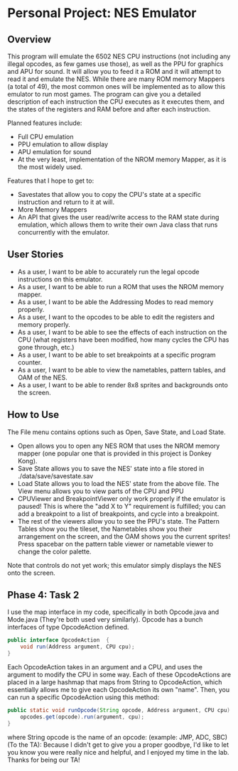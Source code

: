 # Personal Project: NES Emulator

## Overview

This program will emulate the 6502 NES CPU instructions (not including any illegal opcodes, as few games use those), as well as the PPU for graphics and APU for sound. It will allow you to feed it a ROM and it will attempt to read it and emulate the NES. While there are many ROM memory Mappers (a total of 49), the most common ones will be implemented as to allow this emulator to run most games. The program can give you a detailed description of each instruction the CPU executes as it executes them, and the states of the registers and RAM before and after each instruction. 

Planned features include:
- Full CPU emulation
- PPU emulation to allow display
- APU emulation for sound
- At the very least, implementation of the NROM memory Mapper, as it is the most widely used.

Features that I hope to get to:
- Savestates that allow you to copy the CPU's state at a specific instruction and return to it at will.
- More Memory Mappers
- An API that gives the user read/write access to the RAM state during emulation, which allows them to write their own Java class that runs concurrently with the emulator.

## User Stories

- As a user, I want to be able to accurately run the legal opcode instructions on this emulator.
- As a user, I want to be able to run a ROM that uses the NROM memory mapper.
- As a user, I want to be able the Addressing Modes to read memory properly.
- As a user, I want to the opcodes to be able to edit the registers and memory properly.
- As a user, I want to be able to see the effects of each instruction on the CPU (what registers have been modified, how many cycles the CPU has gone through, etc.)
- As a user, I want to be able to set breakpoints at a specific program counter.
- As a user, I want to be able to view the nametables, pattern tables, and OAM of the NES.
- As a user, I want to be able to render 8x8 sprites and backgrounds onto the screen.

## How to Use
The File menu contains options such as Open, Save State, and Load State. 
- Open allows you to open any NES ROM that uses the NROM memory mapper (one popular one that is provided in this project is Donkey Kong).
- Save State allows you to save the NES' state into a file stored in ./data/save/savestate.sav
- Load State allows you to load the NES' state from the above file.
The View menu allows you to view parts of the CPU and PPU
- CPUViewer and BreakpointViewer only work properly if the emulator is paused! This is where the "add X to Y" requirement is fulfilled; you can add a breakpoint to a list of breakpoints, and cycle into a breakpoint.
- The rest of the viewers allow you to see the PPU's state. The Pattern Tables show you the tileset, the Nametables show you their arrangement on the screen, and the OAM shows you the current sprites! Press spacebar on the pattern table viewer or nametable viewer to change the color palette.

Note that controls do not yet work; this emulator simply displays the NES onto the screen.

## Phase 4: Task 2
I use the map interface in my code, specifically in both Opcode.java and Mode.java (They're both used very similarly). Opcode has a bunch interfaces of type OpcodeAction defined.
```Java
public interface OpcodeAction  {
    void run(Address argument, CPU cpu);
}
```
Each OpcodeAction takes in an argument and a CPU, and uses the argument to modify the CPU in some way. Each of these OpcodeActions are placed in a large hashmap that maps from String to OpcodeAction, which essentially allows me to give each OpcodeAction its own "name". Then, you can run a specific OpcodeAction using this method:
```Java
public static void runOpcode(String opcode, Address argument, CPU cpu) {
    opcodes.get(opcode).run(argument, cpu);
}
``` 
where String opcode is the name of an opcode: (example: JMP, ADC, SBC)
(To the TA): Because I didn't get to give you a proper goodbye, I'd like to let you know you were really nice and helpful, and I enjoyed my time in the lab. Thanks for being our TA!